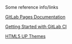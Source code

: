Some reference info/links

[GitLab Pages Documentation](https://docs.gitlab.com/ee/user/project/pages/index.html#getting-started-with-gitlab-pages)

[Getting Started with GitLab CI](https://docs.gitlab.com/ce/ci/quick_start/)

[HTML5 UP Themes](https://html5up.net)
